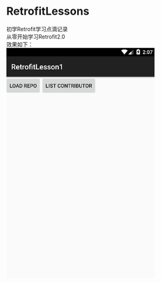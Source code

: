 # RetrofitLessons
初学Retrofit学习点滴记录<br />
从零开始学习Retrofit2.0<br />
效果如下：<br />
![image](https://github.com/mgracy/RetrofitLessons/blob/master/demodescription.gif)
